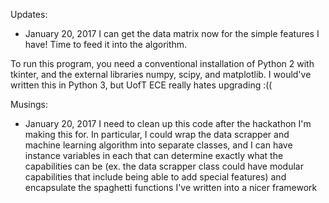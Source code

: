 Updates:
- January 20, 2017
I can get the data matrix now for the simple features I have! Time to feed it into the algorithm.


To run this program, you need a conventional installation of Python 2 with tkinter, and the external libraries numpy, scipy, and matplotlib. I would've written this in Python 3, but UofT ECE really hates upgrading :((

Musings:
- January 20, 2017
I need to clean up this code after the hackathon I'm making this for. In particular, I could wrap the data scrapper and machine learning algorithm into separate classes, and I can have instance variables in each that can determine exactly what the capabilities can be (ex. the data scrapper class could have modular capabilities that include being able to add special features) and encapsulate the spaghetti functions I've written into a nicer framework
